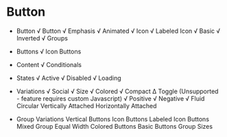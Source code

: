 # Button
* Button
  √ Button
  √ Emphasis
  √ Animated
  √ Icon
  √ Labeled Icon
  √ Basic
  √ Inverted
  √ Groups

* Buttons
  √ Icon Buttons

* Content
  √ Conditionals

* States
  √ Active
  √ Disabled
  √ Loading

* Variations
  √ Social
  √ Size
  √ Colored
  √ Compact
  ∆ Toggle (Unsupported - feature requires custom Javascript)
  √ Positive
  √ Negative
  √ Fluid
  Circular
  Vertically Attached
  Horizontally Attached

* Group Variations
  Vertical Buttons
  Icon Buttons
  Labeled Icon Buttons
  Mixed Group
  Equal Width
  Colored Buttons
  Basic Buttons
  Group Sizes